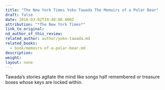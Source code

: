 ```yaml
---
title: "The New York Times Yoko Tawada The Memoirs of a Polar Bear"
draft: false
date: 2016-03-02T19:40:00.000Z
attribution: "*The New York Times*"
link_to_original:
nd_author_of_this_review:
related_author: author/yoko-tawada.md
related_books:
  - book/memoirs-of-a-polar-bear.md
description:
weight:
layout: none
---
```

Tawada’s stories agitate the mind like songs half remembered or treasure boxes whose keys are locked within.

